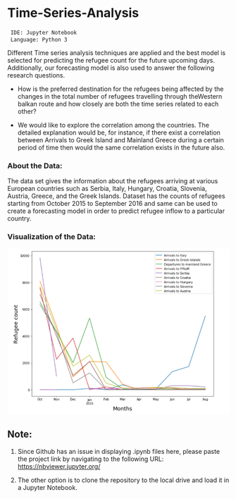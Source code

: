 # Time-Series-Analysis

```
 IDE: Jupyter Notebook 
 Language: Python 3 
```

Different Time series analysis techniques are applied and the best model is selected for predicting the refugee count for the future upcoming days. Additionally, our forecasting model is also used to answer the following research questions.

- How is the preferred destination for the refugees being
affected by the changes in the total number of refugees
travelling through theWestern balkan route and how closely
are both the time series related to each other?

- We would like to explore the correlation among the countries.
The detailed explanation would be, for instance, if
there exist a correlation between Arrivals to Greek Island
and Mainland Greece during a certain period of time then
would the same correlation exists in the future also.


### About the Data:
The data set gives the information about the refugees arriving at various European countries such as Serbia, Italy, Hungary, Croatia,
Slovenia, Austria, Greece, and the Greek Islands. Dataset has
the counts of refugees starting from October 2015 to September
2016 and same can be used to create a forecasting model in order
to predict refugee inflow to a particular country.

### Visualization of the Data:
![](images/data_visualization.PNG)



## Note: 
1. Since Github has an issue in displaying .ipynb files here, please paste the project link by navigating to the following URL: https://nbviewer.jupyter.org/ 

2. The other option is to clone the repository to the local drive and load it in a Jupyter Notebook.





